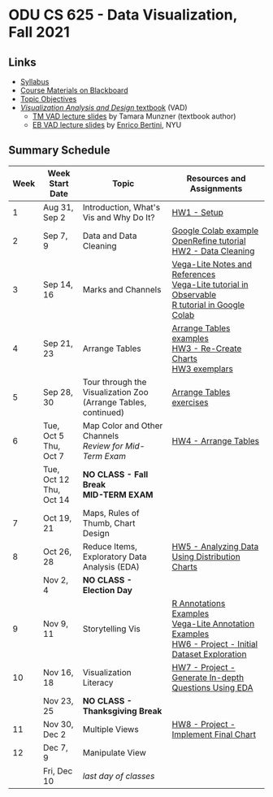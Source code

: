 # ODU CS 625 - Data Visualization, Fall 2021

## Links

* [Syllabus](syllabus.md)
* [Course Materials on Blackboard](https://www.blackboard.odu.edu/ultra/courses/_385481_1/cl/outline)
* [Topic Objectives](objectives.md)
* [*Visualization Analysis and Design* textbook](https://www.cs.ubc.ca/~tmm/vadbook/) (VAD)
  * [TM VAD lecture slides](https://www.cs.ubc.ca/~tmm/talks.html#vadallslides) by Tamara Munzner (textbook author)
  * [EB VAD lecture slides](http://bit.ly/lecture-slides-iv16) by [Enrico Bertini](http://enrico.bertini.io/), NYU

## Summary Schedule

|Week |Week Start Date|Topic|Resources and Assignments| 
|---|---|---|---|
|1|	Aug 31, Sep 2|	Introduction, What's Vis and Why Do It? | [HW1 - Setup](HW1.md) |
|2|	Sep 7, 9|	Data and Data Cleaning | [Google Colab example](625_F21_Week_02_Data.ipynb)<br/>[OpenRefine tutorial](Wk2-OpenRefine-tutorial.md)<br/>[HW2 - Data Cleaning](HW2.md) |
|3|	Sep 14, 16|	Marks and Channels | [Vega-Lite Notes and References](https://github.com/odu-cs625-datavis/public/blob/main/fall21/vega-lite.md)<br/>[Vega-Lite tutorial in Observable](https://observablehq.com/d/06499f6a4926793f)<br/>[R tutorial in Google Colab](https://github.com/odu-cs625-datavis/public/blob/main/fall21/625_F21_Marks_Channels_R.ipynb)
|4|	Sep 21, 23	|Arrange Tables | [Arrange Tables examples](Wk4-Arrange-Tables-examples.md)<br/>[HW3 - Re-Create Charts](HW3.md)<br/>[HW3 exemplars](https://github.com/odu-cs625-datavis/exemplars/blob/main/HW3-fall21.md)|
|5|	Sep 28, 30|	Tour through the Visualization Zoo<br/>(Arrange Tables, continued) |[Arrange Tables exercises](Wk5-Arrange-Tables-exercises.md) |
|6|	Tue, Oct 5<br/>Thu, Oct 7|	Map Color and Other Channels<br/>*Review for Mid-Term Exam* |[HW4 - Arrange Tables](HW4.md)|
||	Tue, Oct 12<br/>Thu, Oct 14|	**NO CLASS - Fall Break**<br/>**MID-TERM EXAM**| |
|7|	Oct 19, 21|	Maps, Rules of Thumb, Chart Design| |
|8|	Oct 26, 28|	Reduce Items, Exploratory Data Analysis (EDA) | [HW5 - Analyzing Data Using Distribution Charts](HW5.md)|
||	Nov 2, 4|	**NO CLASS - Election Day** | |
|9|	Nov 9, 11|	Storytelling Vis| [R Annotations Examples](https://github.com/odu-cs625-datavis/public/blob/main/fall21/CS625_F21_R_Annotations_Examples.ipynb)<br/>[Vega-Lite Annotation Examples](https://observablehq.com/@weiglemc/vega-lite-annotations-examples)<br/>[HW6 - Project - Initial Dataset Exploration](HW6.md)|
|10|	Nov 16, 18|	Visualization Literacy| [HW7 - Project - Generate In-depth Questions Using EDA](HW7.md)|
| | Nov 23, 25|**NO CLASS - Thanksgiving Break** | |
|11|	Nov 30, Dec 2|	Multiple Views |  [HW8 - Project - Implement Final Chart](HW8.md)|
|12|	Dec 7, 9|	Manipulate View | |
|| Fri, Dec 10|	*last day of classes*
